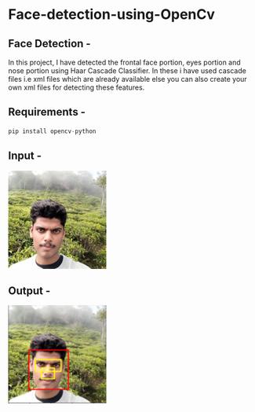 # Face-detection-using-OpenCv
## Face Detection - 

In this project, I have detected the frontal face portion, eyes portion and nose portion using Haar Cascade Classifier. In these i have used cascade files i.e xml files which are already available else you can also create your own xml files for detecting these features.

## Requirements - 

```python
pip install opencv-python
```

## Input - 
<img src = 'https://github.com/shubham5351/Face-detection-using-OpenCv/blob/main/Cascade%20Classifier/shubham_before.jpg' width = 200 height = 200></img>

## Output - 
<img src = 'https://github.com/shubham5351/Face-detection-using-OpenCv/blob/main/Cascade%20Classifier/shubham_after.PNG' width = 200 height = 200></img>
